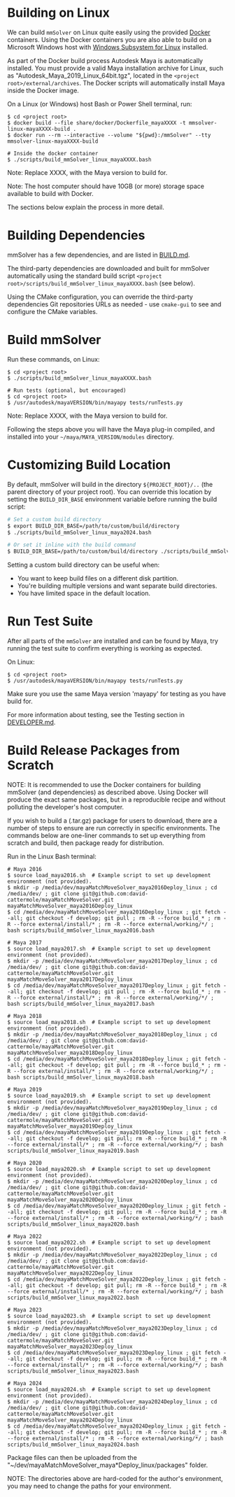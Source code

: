 # Building on Linux

We can build `mmSolver` on Linux quite easily using the provided
[Docker](https://www.docker.com/) containers. Using the Docker
containers you are also able to build on a Microsoft Windows host with
[Windows Subsystem for Linux](https://docs.microsoft.com/en-us/windows/wsl/)
installed.

As part of the Docker build process Autodesk Maya is automatically
installed. You must provide a valid Maya installation archive for
Linux, such as "Autodesk_Maya_2019_Linux_64bit.tgz", located in the
`<project root>/external/archives`. The Docker scripts will
automatically install Maya inside the Docker image.

On a Linux (or Windows) host Bash or Power Shell terminal, run:
```commandline
$ cd <project root>
$ docker build --file share/docker/Dockerfile_mayaXXXX -t mmsolver-linux-mayaXXXX-build .
$ docker run --rm --interactive --volume "${pwd}:/mmSolver" --tty mmsolver-linux-mayaXXXX-build

# Inside the docker container
$ ./scripts/build_mmSolver_linux_mayaXXXX.bash
```

Note: Replace XXXX, with the Maya version to build for.

Note: The host computer should have 10GB (or more) storage space
available to build with Docker.

The sections below explain the process in more detail.

# Building Dependencies

mmSolver has a few dependencies, and are listed in
[BUILD.md](https://github.com/david-cattermole/mayaMatchMoveSolver/blob/master/BUILD.md#dependencies).

The third-party dependencies are downloaded and built for
mmSolver automatically using the standard build script
`<project root>/scripts/build_mmSolver_linux_mayaXXXX.bash`
(see below).

Using the CMake configuration, you can override the third-party
dependencies Git repositories URLs as needed - use `cmake-gui` to see
and configure the CMake variables.

# Build mmSolver

Run these commands, on Linux:
```commandline
$ cd <project root>
$ ./scripts/build_mmSolver_linux_mayaXXXX.bash

# Run tests (optional, but encouraged)
$ cd <project root>
$ /usr/autodesk/mayaVERSION/bin/mayapy tests/runTests.py
```

Note: Replace XXXX, with the Maya version to build for.

Following the steps above you will have the Maya plug-in compiled, and
installed into your `~/maya/MAYA_VERSION/modules` directory.

# Customizing Build Location

By default, mmSolver will build in the directory `${PROJECT_ROOT}/..`
(the parent directory of your project root). You can override this
location by setting the `BUILD_DIR_BASE` environment variable before
running the build script:

```bash
# Set a custom build directory
$ export BUILD_DIR_BASE=/path/to/custom/build/directory
$ ./scripts/build_mmSolver_linux_maya2024.bash

# Or set it inline with the build command
$ BUILD_DIR_BASE=/path/to/custom/build/directory ./scripts/build_mmSolver_linux_maya2024.bash
```

Setting a custom build directory can be useful when:

- You want to keep build files on a different disk partition.
- You're building multiple versions and want separate build
  directories.
- You have limited space in the default location.

# Run Test Suite

After all parts of the `mmSolver` are installed and can be found by
Maya, try running the test suite to confirm everything is working as
expected.

On Linux:
```commandline
$ cd <project root>
$ /usr/autodesk/mayaVERSION/bin/mayapy tests/runTests.py
```

Make sure you use the same Maya version 'mayapy' for testing as you
have build for.

For more information about testing, see the Testing section in
[DEVELOPER.md](https://github.com/david-cattermole/mayaMatchMoveSolver/blob/master/DEVELOPER.md).

# Build Release Packages from Scratch

NOTE: It is recommended to use the Docker containers for building
mmSolver (and dependencies) as described above. Using Docker will
produce the exact same packages, but in a reproducible recipe and
without polluting the developer's host computer.

If you wish to build a (.tar.gz) package for users to download, there
are a number of steps to ensure are run correctly in specific
environments. The commands below are one-liner commands to set up
everything from scratch and build, then package ready for
distribution.

Run in the Linux Bash terminal:
```commandline
# Maya 2016
$ source load_maya2016.sh  # Example script to set up development environment (not provided).
$ mkdir -p /media/dev/mayaMatchMoveSolver_maya2016Deploy_linux ; cd /media/dev/ ; git clone git@github.com:david-cattermole/mayaMatchMoveSolver.git mayaMatchMoveSolver_maya2016Deploy_linux
$ cd /media/dev/mayaMatchMoveSolver_maya2016Deploy_linux ; git fetch --all; git checkout -f develop; git pull ; rm -R --force build_* ; rm -R --force external/install/* ; rm -R --force external/working/*/ ; bash scripts/build_mmSolver_linux_maya2016.bash

# Maya 2017
$ source load_maya2017.sh  # Example script to set up development environment (not provided).
$ mkdir -p /media/dev/mayaMatchMoveSolver_maya2017Deploy_linux ; cd /media/dev/ ; git clone git@github.com:david-cattermole/mayaMatchMoveSolver.git mayaMatchMoveSolver_maya2017Deploy_linux
$ cd /media/dev/mayaMatchMoveSolver_maya2017Deploy_linux ; git fetch --all; git checkout -f develop; git pull ; rm -R --force build_* ; rm -R --force external/install/* ; rm -R --force external/working/*/ ; bash scripts/build_mmSolver_linux_maya2017.bash

# Maya 2018
$ source load_maya2018.sh  # Example script to set up development environment (not provided).
$ mkdir -p /media/dev/mayaMatchMoveSolver_maya2018Deploy_linux ; cd /media/dev/ ; git clone git@github.com:david-cattermole/mayaMatchMoveSolver.git mayaMatchMoveSolver_maya2018Deploy_linux
$ cd /media/dev/mayaMatchMoveSolver_maya2018Deploy_linux ; git fetch --all; git checkout -f develop; git pull ; rm -R --force build_* ; rm -R --force external/install/* ; rm -R --force external/working/*/ ; bash scripts/build_mmSolver_linux_maya2018.bash

# Maya 2019
$ source load_maya2019.sh  # Example script to set up development environment (not provided).
$ mkdir -p /media/dev/mayaMatchMoveSolver_maya2019Deploy_linux ; cd /media/dev/ ; git clone git@github.com:david-cattermole/mayaMatchMoveSolver.git mayaMatchMoveSolver_maya2019Deploy_linux
$ cd /media/dev/mayaMatchMoveSolver_maya2019Deploy_linux ; git fetch --all; git checkout -f develop; git pull; rm -R --force build_* ; rm -R --force external/install/* ; rm -R --force external/working/*/ ; bash scripts/build_mmSolver_linux_maya2019.bash

# Maya 2020
$ source load_maya2020.sh  # Example script to set up development environment (not provided).
$ mkdir -p /media/dev/mayaMatchMoveSolver_maya2020Deploy_linux ; cd /media/dev/ ; git clone git@github.com:david-cattermole/mayaMatchMoveSolver.git mayaMatchMoveSolver_maya2020Deploy_linux
$ cd /media/dev/mayaMatchMoveSolver_maya2020Deploy_linux ; git fetch --all; git checkout -f develop; git pull; rm -R --force build_* ; rm -R --force external/install/* ; rm -R --force external/working/*/ ; bash scripts/build_mmSolver_linux_maya2020.bash

# Maya 2022
$ source load_maya2022.sh  # Example script to set up development environment (not provided).
$ mkdir -p /media/dev/mayaMatchMoveSolver_maya2022Deploy_linux ; cd /media/dev/ ; git clone git@github.com:david-cattermole/mayaMatchMoveSolver.git mayaMatchMoveSolver_maya2022Deploy_linux
$ cd /media/dev/mayaMatchMoveSolver_maya2022Deploy_linux ; git fetch --all; git checkout -f develop; git pull; rm -R --force build_* ; rm -R --force external/install/* ; rm -R --force external/working/*/ ; bash scripts/build_mmSolver_linux_maya2022.bash

# Maya 2023
$ source load_maya2023.sh  # Example script to set up development environment (not provided).
$ mkdir -p /media/dev/mayaMatchMoveSolver_maya2023Deploy_linux ; cd /media/dev/ ; git clone git@github.com:david-cattermole/mayaMatchMoveSolver.git mayaMatchMoveSolver_maya2023Deploy_linux
$ cd /media/dev/mayaMatchMoveSolver_maya2023Deploy_linux ; git fetch --all; git checkout -f develop; git pull; rm -R --force build_* ; rm -R --force external/install/* ; rm -R --force external/working/*/ ; bash scripts/build_mmSolver_linux_maya2023.bash

# Maya 2024
$ source load_maya2024.sh  # Example script to set up development environment (not provided).
$ mkdir -p /media/dev/mayaMatchMoveSolver_maya2024Deploy_linux ; cd /media/dev/ ; git clone git@github.com:david-cattermole/mayaMatchMoveSolver.git mayaMatchMoveSolver_maya2024Deploy_linux
$ cd /media/dev/mayaMatchMoveSolver_maya2024Deploy_linux ; git fetch --all; git checkout -f develop; git pull; rm -R --force build_* ; rm -R --force external/install/* ; rm -R --force external/working/*/ ; bash scripts/build_mmSolver_linux_maya2024.bash
```

Package files can then be uploaded from the
"~/dev/mayaMatchMoveSolver_maya*Deploy_linux/packages" folder.

NOTE: The directories above are hard-coded for the author's
environment, you may need to change the paths for your environment.
